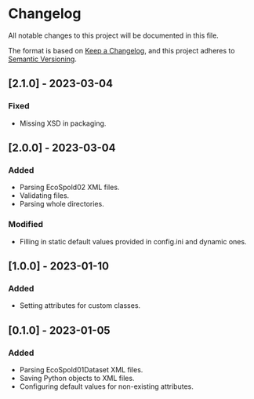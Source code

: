 # Changelog

All notable changes to this project will be documented in this file.

The format is based on [Keep a Changelog](https://keepachangelog.com/en/1.0.0/),
and this project adheres to [Semantic Versioning](https://semver.org/spec/v2.0.0.html).

## [2.1.0] - 2023-03-04

### Fixed
- Missing XSD in packaging.

## [2.0.0] - 2023-03-04

### Added
- Parsing EcoSpold02 XML files.
- Validating files.
- Parsing whole directories.

### Modified
- Filling in static default values provided in config.ini and dynamic ones.

## [1.0.0] - 2023-01-10

### Added
- Setting attributes for custom classes.

## [0.1.0] - 2023-01-05

### Added
- Parsing EcoSpold01Dataset XML files.
- Saving Python objects to XML files.
- Configuring default values for non-existing attributes.
